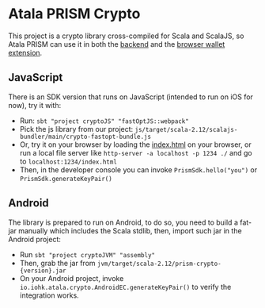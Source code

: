 # Atala PRISM Crypto

This project is a crypto library cross-compiled for Scala and ScalaJS, so Atala PRISM can use it in both the
[backend](../credentials-verification) and the [browser wallet extension](../credentials-verification-webextension).

## JavaScript
There is an SDK version that runs on JavaScript (intended to run on iOS for now), try it with:
- Run: `sbt "project cryptoJS" "fastOptJS::webpack"`
- Pick the js library from our project: `js/target/scala-2.12/scalajs-bundler/main/crypto-fastopt-bundle.js`
- Or, try it on your browser by loading the [index.html](index.html) on your browser, or run a local file server like `http-server -a localhost -p 1234 ./` and go to `localhost:1234/index.html`
- Then, in the developer console you can invoke `PrismSdk.hello("you")` or `PrismSdk.generateKeyPair()`

## Android
The library is prepared to run on Android, to do so, you need to build a fat-jar manually which includes the Scala stdlib, then, import such jar in the Android project:
- Run `sbt "project cryptoJVM" "assembly"`
- Then, grab the jar from `jvm/target/scala-2.12/prism-crypto-{version}.jar`
- On your Android project, invoke `io.iohk.atala.crypto.AndroidEC.generateKeyPair()` to verify the integration works.
